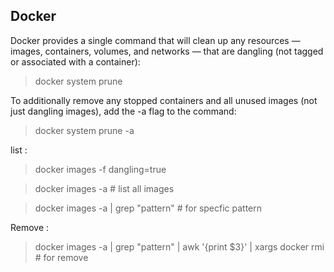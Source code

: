 ## Docker
Docker provides a single command that will clean up any resources —
images, containers, volumes, and networks — that are dangling (not tagged or associated with a container):

>docker system prune

To additionally remove any stopped containers and all unused images (not just dangling images), add the -a flag to the command:

>docker system prune -a

list :

> docker images -f dangling=true

> docker images -a # list all images

> docker images -a |  grep "pattern" # for specfic pattern

Remove :
> docker images -a | grep "pattern" | awk '{print $3}' | xargs docker rmi # for remove 
